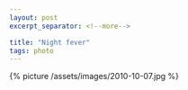 ```yaml
---
layout: post
excerpt_separator: <!--more-->

title: "Night fever"
tags: photo
---
```


{% picture /assets/images/2010-10-07.jpg %}
<!--more-->